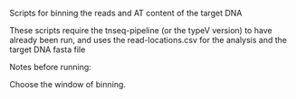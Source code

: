Scripts for binning the reads and AT content of the target DNA

These scripts require the tnseq-pipeline (or the typeV version) to have already been run, and uses the read-locations.csv for the analysis and the target DNA fasta file 

Notes before running:

Choose the window of binning.